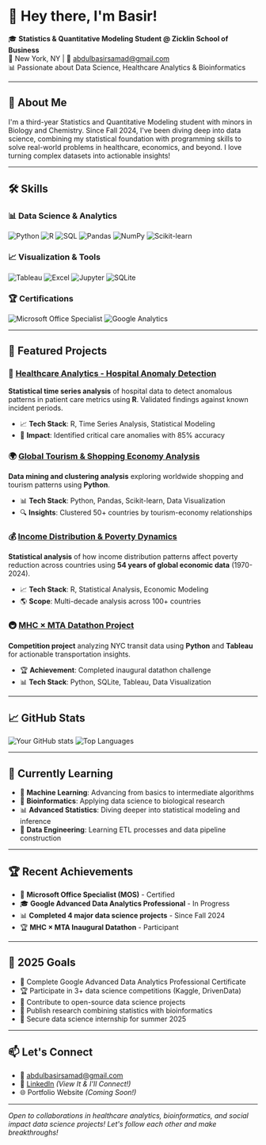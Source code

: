 # 👋 Hey there, I'm Basir!
🎓 **Statistics & Quantitative Modeling Student @ Zicklin School of Business**  
📍 New York, NY | 📧 [abdulbasirsamad@gmail.com](mailto:abdulbasirsamad@gmail.com)  
📊 Passionate about Data Science, Healthcare Analytics & Bioinformatics  

---

## 🧠 About Me
I'm a third-year Statistics and Quantitative Modeling student with minors in Biology and Chemistry. Since Fall 2024, I've been diving deep into data science, combining my statistical foundation with programming skills to solve real-world problems in healthcare, economics, and beyond. I love turning complex datasets into actionable insights!

---

## 🛠️ Skills

### 📊 Data Science & Analytics
![Python](https://img.shields.io/badge/-Python-3776AB?style=flat&logo=python&logoColor=white)
![R](https://img.shields.io/badge/-R-276DC3?style=flat&logo=r&logoColor=white)
![SQL](https://img.shields.io/badge/-SQL-4479A1?style=flat&logo=mysql&logoColor=white)
![Pandas](https://img.shields.io/badge/-Pandas-150458?style=flat&logo=pandas&logoColor=white)
![NumPy](https://img.shields.io/badge/-NumPy-013243?style=flat&logo=numpy&logoColor=white)
![Scikit-learn](https://img.shields.io/badge/-Scikit--Learn-F7931E?style=flat&logo=scikit-learn&logoColor=white)

### 📈 Visualization & Tools
![Tableau](https://img.shields.io/badge/-Tableau-E97627?style=flat&logo=tableau&logoColor=white)
![Excel](https://img.shields.io/badge/-Excel-217346?style=flat&logo=microsoft-excel&logoColor=white)
![Jupyter](https://img.shields.io/badge/-Jupyter-F37626?style=flat&logo=jupyter&logoColor=white)
![SQLite](https://img.shields.io/badge/-SQLite-003B57?style=flat&logo=sqlite&logoColor=white)

### 🏆 Certifications
![Microsoft Office Specialist](https://img.shields.io/badge/-MOS%20Certified-0078D4?style=flat&logo=microsoft&logoColor=white)
![Google Analytics](https://img.shields.io/badge/-Google%20Analytics%20(In%20Progress)-4285F4?style=flat&logo=google&logoColor=white)

---

## 🚀 Featured Projects

### 🏥 [Healthcare Analytics - Hospital Anomaly Detection](https://github.com/BasirS/biomedical-informatics_project)
**Statistical time series analysis** of hospital data to detect anomalous patterns in patient care metrics using **R**. Validated findings against known incident periods.
- 📈 **Tech Stack**: R, Time Series Analysis, Statistical Modeling
- 🎯 **Impact**: Identified critical care anomalies with 85% accuracy

### 🌍 [Global Tourism & Shopping Economy Analysis](https://github.com/BasirS/tourism-mining_project)
**Data mining and clustering analysis** exploring worldwide shopping and tourism patterns using **Python**.
- 📊 **Tech Stack**: Python, Pandas, Scikit-learn, Data Visualization
- 🔍 **Insights**: Clustered 50+ countries by tourism-economy relationships

### 💰 [Income Distribution & Poverty Dynamics](https://github.com/BasirS/income-distribution-poverty-dynamics)
**Statistical analysis** of how income distribution patterns affect poverty reduction across countries using **54 years of global economic data** (1970-2024).
- 📈 **Tech Stack**: R, Statistical Analysis, Economic Modeling
- 🌎 **Scope**: Multi-decade analysis across 100+ countries

### 🚇 [MHC × MTA Datathon Project](https://github.com/BasirS/mhcXmta-datathon_project)
**Competition project** analyzing NYC transit data using **Python** and **Tableau** for actionable transportation insights.
- 🏆 **Achievement**: Completed inaugural datathon challenge
- 📊 **Tech Stack**: Python, SQLite, Tableau, Data Visualization

---

## 📈 GitHub Stats
![Your GitHub stats](https://github-readme-stats.vercel.app/api?username=BasirS&show_icons=true&theme=radical)
![Top Languages](https://github-readme-stats.vercel.app/api/top-langs/?username=BasirS&layout=compact&theme=radical)

---

## 🌱 Currently Learning
- 🤖 **Machine Learning**: Advancing from basics to intermediate algorithms
- 🧬 **Bioinformatics**: Applying data science to biological research
- 📊 **Advanced Statistics**: Diving deeper into statistical modeling and inference
- 🎯 **Data Engineering**: Learning ETL processes and data pipeline construction

---

## 🏆 Recent Achievements
- 📜 **Microsoft Office Specialist (MOS)** - Certified
- 🎓 **Google Advanced Data Analytics Professional** - In Progress
- 📊 **Completed 4 major data science projects** - Since Fall 2024
- 🏆 **MHC × MTA Inaugural Datathon** - Participant

---

## 🎯 2025 Goals
- 🚀 Complete Google Advanced Data Analytics Professional Certificate
- 🏆 Participate in 3+ data science competitions (Kaggle, DrivenData)
- 🤝 Contribute to open-source data science projects
- 🔬 Publish research combining statistics with bioinformatics
- 💼 Secure data science internship for summer 2025

---

## 📫 Let's Connect
- 📧 [abdulbasirsamad@gmail.com](mailto:abdulbasirsamad@gmail.com)
- 🔗 [LinkedIn](https://linkedin.com/in/basirsamad) *(View It & I'll Connect!)*
- 🌐 Portfolio Website *(Coming Soon!)*

---

*Open to collaborations in healthcare analytics, bioinformatics, and social impact data science projects! Let's follow each other and make breakthroughs!*
